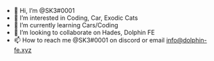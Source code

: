 - 👋 Hi, I’m @SK3#0001
- 👀 I’m interested in Coding, Car, Exodic Cats
- 🌱 I’m currently learning Cars/Coding
- 💞️ I’m looking to collaborate on Hades, Dolphin FE
- 📫 How to reach me @SK3#0001 on discord or email info@dolphin-fe.xyz

<!---
SK3-4121/SK3-4121 is a ✨ special ✨ repository because its `README.md` (this file) appears on your GitHub profile.
You can click the Preview link to take a look at your changes.
--->
